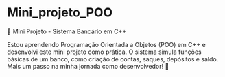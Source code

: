 # Mini_projeto_POO

🎯 Mini Projeto - Sistema Bancário em C++

Estou aprendendo Programação Orientada a Objetos (POO) em C++ e desenvolvi este mini projeto como prática. O sistema simula funções básicas de um banco, como criação de contas, saques, depósitos e saldo.
Mais um passo na minha jornada como desenvolvedor! 🚀
